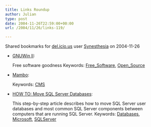 ```yaml
---
title: Links Roundup
author: Julian
type: post
date: 2004-11-26T22:59:00+00:00
url: /2004/11/26/links-119/

---
```

Shared bookmarks for [del.icio.us][1] user  [Synesthesia][2] on 2004-11-26

  * [GNUWin II][3]:
  
    Free software goodness Keywords: [Free_Software][4], [Open_Source][5]
  * [Mambo][6]:
   
    Keywords: [CMS][7]
  * [HOW TO: Move SQL Server Databases][8]:
  
    This step-by-step article describes how to move SQL Server user databases and most common SQL Server components between computers that are running SQL Server. Keywords: [Databases][9], [Microsoft][10], [SQLServer][11]

 [1]: http://del.icio.us/
 [2]: http://del.icio.us/synesthesia
 [3]: http://gnuwin.epfl.ch/en/order.html "http://gnuwin.epfl.ch/en/order.html"
 [4]: http://del.icio.us/synesthesia/Free_Software
 [5]: http://del.icio.us/synesthesia/Open_Source
 [6]: http://mamboserver.com/ "http://mamboserver.com/"
 [7]: http://del.icio.us/synesthesia/CMS
 [8]: http://support.microsoft.com/kb/314546/EN-US/ "http://support.microsoft.com/kb/314546/EN-US/"
 [9]: http://del.icio.us/synesthesia/Databases
 [10]: http://del.icio.us/synesthesia/Microsoft
 [11]: http://del.icio.us/synesthesia/SQLServer